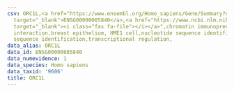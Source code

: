 ```yaml
---
csv: ORC1L,<a href="https://www.ensembl.org/Homo_sapiens/Gene/Summary?db=core;g=ENSG00000085840"
  target="_blank">ENSG00000085840</a>,<a href="https://www.ncbi.nlm.nih.gov/pubmed/22863008"
  target="_blank"><i class="fas fa-file"></i></a>",chromatin immunoprecipitation assay,direct
  interaction,breast epithelium, HME1 cell,nucleotide sequence identification,nucleotide
  sequence identification,transcriptional regulation,
data_alias: ORC1L
data_id: ENSG00000085840
data_numevidence: 1
data_species: Homo sapiens
data_taxid: '9606'
title: ORC1L
---
```

